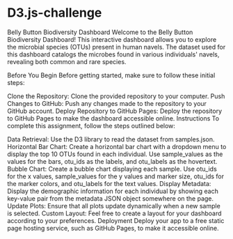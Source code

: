 # D3.js-challenge

Belly Button Biodiversity Dashboard
Welcome to the Belly Button Biodiversity Dashboard! This interactive dashboard allows you to explore the microbial species (OTUs) present in human navels. The dataset used for this dashboard catalogs the microbes found in various individuals' navels, revealing both common and rare species.

Before You Begin
Before getting started, make sure to follow these initial steps:

Clone the Repository: Clone the provided repository to your computer.
Push Changes to GitHub: Push any changes made to the repository to your GitHub account.
Deploy Repository to GitHub Pages: Deploy the repository to GitHub Pages to make the dashboard accessible online.
Instructions
To complete this assignment, follow the steps outlined below:

Data Retrieval: Use the D3 library to read the dataset from samples.json.
Horizontal Bar Chart: Create a horizontal bar chart with a dropdown menu to display the top 10 OTUs found in each individual. Use sample_values as the values for the bars, otu_ids as the labels, and otu_labels as the hovertext.
Bubble Chart: Create a bubble chart displaying each sample. Use otu_ids for the x values, sample_values for the y values and marker size, otu_ids for the marker colors, and otu_labels for the text values.
Display Metadata: Display the demographic information for each individual by showing each key-value pair from the metadata JSON object somewhere on the page.
Update Plots: Ensure that all plots update dynamically when a new sample is selected.
Custom Layout: Feel free to create a layout for your dashboard according to your preferences.
Deployment
Deploy your app to a free static page hosting service, such as GitHub Pages, to make it accessible online.
